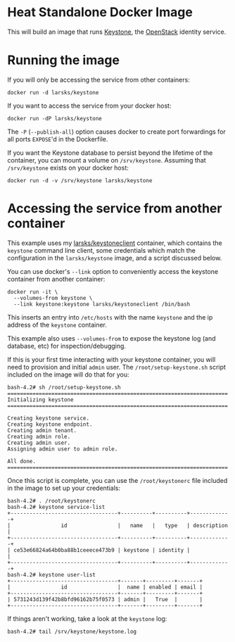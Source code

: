 Heat Standalone Docker Image
============================

This will build an image that runs [Keystone][], the [OpenStack][]
identity service.

[keystone]: http://docs.openstack.org/developer/keystone/
[openstack]: http://openstack.org/

Running the image
=================

If you will only be accessing the service from other containers:

    docker run -d larsks/keystone

If you want to access the service from your docker host:

    docker run -dP larsks/keystone

The `-P` (`--publish-all`) option causes docker to create port
forwardings for all ports `EXPOSE`'d in the Dockerfile.

If you want the Keystone database to persist beyond the lifetime of
the container, you can mount a volume on `/srv/keystone`.  Assuming
that `/srv/keystone` exists on your docker host:

    docker run -d -v /srv/keystone larsks/keystone

Accessing the service from another container
============================================

This example uses my [larsks/keystoneclient][] container, which
contains the `keystone` command line client, some credentials which
match the configuration in the `larsks/keystone` image, and a script
discussed below.

[larsks/keystoneclient]: https://registry.hub.docker.com/u/larsks/keystoneclient/

You can use docker's `--link` option to conveniently access the
keystone container from another container:

    docker run -it \
      --volumes-from keystone \
      --link keystone:keystone larsks/keystoneclient /bin/bash

This inserts an entry into `/etc/hosts` with the name `keystone` and
the ip address of the `keystone` container.

This example also uses `--volumes-from` to expose the keystone log
(and database, etc) for inspection/debugging.

If this is your first time interacting with your keystone container,
you will need to provision and initial `admin` user.  The
`/root/setup-keystone.sh` script included on the image will do that
for you:

    bash-4.2# sh /root/setup-keystone.sh 
    ======================================================================
    Initializing keystone
    ======================================================================

    Creating keystone service.
    Creating keystone endpoint.
    Creating admin tenant.
    Creating admin role.
    Creating admin user.
    Assigning admin user to admin role.

    All done.
    ======================================================================

Once this script is complete, you can use the `/root/keystonerc` file
included in the image to set up your credentials:

    bash-4.2# . /root/keystonerc 
    bash-4.2# keystone service-list
    +----------------------------------+----------+----------+-------------+
    |                id                |   name   |   type   | description |
    +----------------------------------+----------+----------+-------------+
    | ce53e66824a64b0ba88b1ceeece473b9 | keystone | identity |             |
    +----------------------------------+----------+----------+-------------+
    bash-4.2# keystone user-list
    +----------------------------------+-------+---------+-------+
    |                id                |  name | enabled | email |
    +----------------------------------+-------+---------+-------+
    | 5731243d139f42b8bfd96162b75f0573 | admin |   True  |       |
    +----------------------------------+-------+---------+-------+

If things aren't working, take a look at the `keystone` log:

    bash-4.2# tail /srv/keystone/keystone.log

